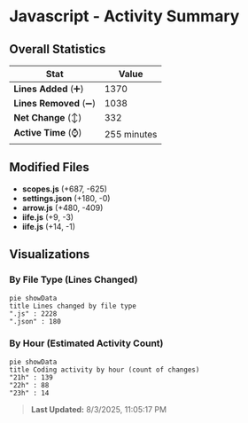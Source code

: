# Javascript - Activity Summary 

## Overall Statistics

| Stat                   | Value                                                             |
| ---------------------- | ----------------------------------------------------------------- |
| **Lines Added** (➕)   | 1370                                          |
| **Lines Removed** (➖) | 1038                                        |
| **Net Change** (↕)    | 332                |
| **Active Time** (⌚)   | 255 minutes |


## Modified Files
- **scopes.js** (+687, -625)
- **settings.json** (+180, -0)
- **arrow.js** (+480, -409)
- **iife.js** (+9, -3)
- **iife.js** (+14, -1)

## Visualizations

### By File Type (Lines Changed)

```mermaid
pie showData
title Lines changed by file type
".js" : 2228
".json" : 180
```

### By Hour (Estimated Activity Count)

```mermaid
pie showData
title Coding activity by hour (count of changes)
"21h" : 139
"22h" : 88
"23h" : 14
```


> **Last Updated:** 8/3/2025, 11:05:17 PM